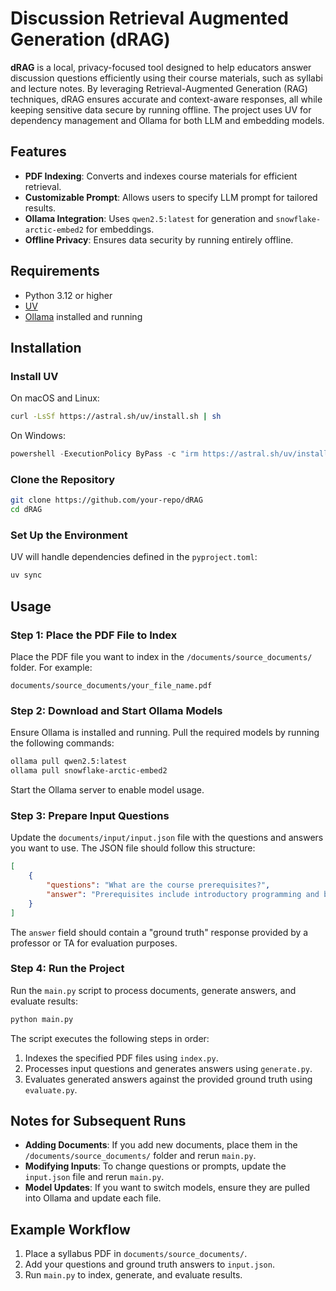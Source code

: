 # Discussion Retrieval Augmented Generation (dRAG)

**dRAG** is a local, privacy-focused tool designed to help educators answer discussion questions efficiently using their course materials, such as syllabi and lecture notes. By leveraging Retrieval-Augmented Generation (RAG) techniques, dRAG ensures accurate and context-aware responses, all while keeping sensitive data secure by running offline. The project uses UV for dependency management and Ollama for both LLM and embedding models.

## Features

- **PDF Indexing**: Converts and indexes course materials for efficient retrieval.
- **Customizable Prompt**: Allows users to specify LLM prompt for tailored results.
- **Ollama Integration**: Uses `qwen2.5:latest` for generation and `snowflake-arctic-embed2` for embeddings.
- **Offline Privacy**: Ensures data security by running entirely offline.

## Requirements

- Python 3.12 or higher
- [UV](https://astral.sh/uv)
- [Ollama](https://ollama.com/download) installed and running

## Installation

### Install UV

On macOS and Linux:
```bash
curl -LsSf https://astral.sh/uv/install.sh | sh
```

On Windows:
```powershell
powershell -ExecutionPolicy ByPass -c "irm https://astral.sh/uv/install.ps1 | iex"
```

### Clone the Repository

```bash
git clone https://github.com/your-repo/dRAG
cd dRAG
```

### Set Up the Environment

UV will handle dependencies defined in the `pyproject.toml`:
```bash
uv sync
```

## Usage

### Step 1: Place the PDF File to Index

Place the PDF file you want to index in the `/documents/source_documents/` folder. For example:

```
documents/source_documents/your_file_name.pdf
```

### Step 2: Download and Start Ollama Models

Ensure Ollama is installed and running. Pull the required models by running the following commands:

```bash
ollama pull qwen2.5:latest
ollama pull snowflake-arctic-embed2
```

Start the Ollama server to enable model usage.

### Step 3: Prepare Input Questions

Update the `documents/input/input.json` file with the questions and answers you want to use. The JSON file should follow this structure:

```json
[
    {
        "questions": "What are the course prerequisites?",
        "answer": "Prerequisites include introductory programming and basic statistics."
    }
]
```

The `answer` field should contain a "ground truth" response provided by a professor or TA for evaluation purposes.

### Step 4: Run the Project

Run the `main.py` script to process documents, generate answers, and evaluate results:

```bash
python main.py
```

The script executes the following steps in order:
1. Indexes the specified PDF files using `index.py`.
2. Processes input questions and generates answers using `generate.py`.
3. Evaluates generated answers against the provided ground truth using `evaluate.py`.

## Notes for Subsequent Runs

- **Adding Documents**: If you add new documents, place them in the `/documents/source_documents/` folder and rerun `main.py`.
- **Modifying Inputs**: To change questions or prompts, update the `input.json` file and rerun `main.py`.
- **Model Updates**: If you want to switch models, ensure they are pulled into Ollama and update each file.

## Example Workflow

1. Place a syllabus PDF in `documents/source_documents/`.
2. Add your questions and ground truth answers to `input.json`.
3. Run `main.py` to index, generate, and evaluate results.

